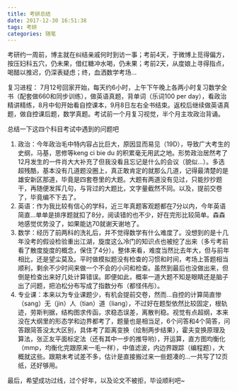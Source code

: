 ```yaml
---
title: 考研总结
date: 2017-12-30 16:51:38
tags: 考研
categories: 随笔
---
```


考研约一周前，博主就在纠结亲戚何时到访一事；考前4天，于微博上觅得偏方，按压妇科五穴，仍未果，借红糖冲水喝，仍未果；考前2天，从度娘上寻得指点，喝醋以推迟，仍深表疑虑；终，血洒数学考场…

复习进程：
7月12号回家开始，每天约6小时，上午下午晚上各两小时复习数学全书（配套做660和同步训练），做英语真题，背单词（乐词100 per day），看政治精讲精练，8月中旬开始看自控课本，9月8日左右全书结束。返校后继续做英语真题，做自控课后题，数学真题。考试前一个月复习视觉，半个月主攻政治背诵。

总结一下这四个科目考试中遇到的问题吧

1.	政治：今年政治毛中特内容占比巨大，原因显而易见（19D），导致广大考生的史纲，马基，思修等keng ci bie du 的积累毫无用武之地。形势政治居然考了12月发生的一件肖大大补充了但我没看且忘记是什么的会议（貌似…）。多选超残酷，基本没有几道题没圈上，真正敢肯定的就那么几道，记得最清楚的是雄安新区那道，毕竟是四套卷里的大题。大题有两道没有见过，只能抄抄题干，再随便发挥几句，与背过的大题比，文字量截然不同。以及，提前交卷了，毕竟编不下去了。
2.	英语：作为我比较有信心的学科，近三年真题客观题都在7分以内，今年英语简直…单单是排序题就扣了8分，阅读错的也不少，好在完形比较简单。森森地感觉优势没了，如果能达70就谢天谢地了。
3.	数学：经历了前两科的洗礼后，并不觉得数学有什么难度了。没想到的是十几年没考的假设检验重出江湖，旋度这么冷门的知识点也被挖了出来（多亏考前看了散度旋度的概念，保住了4分）。整体来看，难度当然比去年大，但与前年相比，还是望尘莫及。平时做模拟题没有检查的习惯和时间，考场上答题相当顺利，剩余不少时间来做一个不会的小问和检查。虽然到最后也没做出来，但倒是检查出来好几处计算错误。即便如此，概率一道大题不知是眼睛还是脑子出了问题，把泊松分布写成了指数分布（都怪伟彤）。
4.	专业课：本来以为专业课题少，有机会提前交卷，然而…自控的计算简直惨（sang）无（jin）人（tian）道（liang），不过好在题型依然比较固定，根轨迹，劳斯判据，结构图求传函，求稳态误差，离散判稳。视觉有点超纲，本来没在大纲里的形态学和边界都考了，题量也是相当足，6个问答和4个简答，问答跟简答没太大区别，具体考了距离变换（绘制两步结果），霍夫变换原理及算法，张正友平面标定法（还有其中一步的推导哟），开运算，直方图均衡化（mmp，均衡化完跟原来一毛一样），中值滤波，内边界跟踪（编程题），大概就这些。跟期末考试差不多，估计是直接搬过来一些题凑的…一共写了12页纸，还好够用。

最后，希望成功过线，过个好年，以及论文不被拒，毕设顺利吧~

